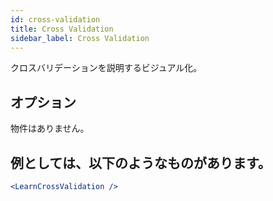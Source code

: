 ```yaml
---
id: cross-validation
title: Cross Validation
sidebar_label: Cross Validation
---
```


クロスバリデーションを説明するビジュアル化。

## オプション

物件はありません。

## 例としては、以下のようなものがあります。

```jsx live
<LearnCrossValidation />
```

